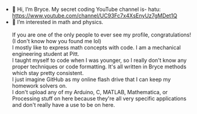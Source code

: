 - 👋 Hi, I’m Bryce. My secret coding YouTube channel is- hatu: https://www.youtube.com/channel/UC93Fc7x4XsEnyUz7gMDet1Q
- 👀 I’m interested in math and physics.<br /><br />
If you are one of the only people to ever see my profile, congratulations! (I don't know how you found me lol)<br />
I mostly like to express math concepts with code. I am a mechanical engineering student at Pitt.<br />
I taught myself to code when I was younger, so I really don't know any proper techniques or code formatting. It's all written in Bryce methods which stay pretty consistent. <br />
I just imagine GitHub as my online flash drive that I can keep my homework solvers on.<br />
I don't upload any of my Arduino, C, MATLAB, Mathematica, or Processing stuff on here because they're all very specific applications and don't really have a use to be on here.



<!---
BryceP-44/BryceP-44 is a ✨ special ✨ repository because its `README.md` (this file) appears on your GitHub profile.
You can click the Preview link to take a look at your changes.
--->
